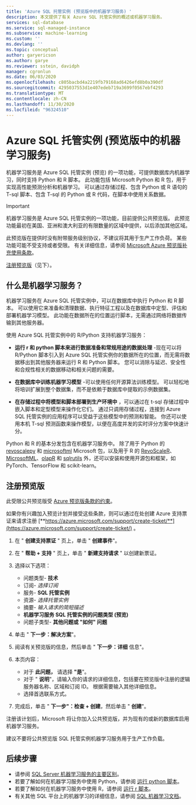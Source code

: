 ```yaml
---
title: 'Azure SQL 托管实例 (预览版中的机器学习服务) '
description: 本文提供了有关 Azure SQL 托管实例的概述或机器学习服务。
services: sql-database
ms.service: sql-managed-instance
ms.subservice: machine-learning
ms.custom: ''
ms.devlang: ''
ms.topic: conceptual
author: garyericson
ms.author: garye
ms.reviewer: sstein, davidph
manager: cgronlun
ms.date: 06/03/2020
ms.openlocfilehash: c805bacbd4a2219fb79168ad6426efd8b0a390df
ms.sourcegitcommit: 4295037553d1e407edeb719a3699f0567ebf4293
ms.translationtype: MT
ms.contentlocale: zh-CN
ms.lasthandoff: 11/30/2020
ms.locfileid: "96324510"
---
```

# <a name="machine-learning-services-in-azure-sql-managed-instance-preview"></a>Azure SQL 托管实例 (预览版中的机器学习服务) 

机器学习服务是 Azure SQL 托管实例 (预览) 的一项功能，可提供数据库内机器学习，同时支持 Python 和 R 脚本。 此功能包括 Microsoft Python 和 R 包，用于实现高性能预测分析和机器学习。 可以通过存储过程、包含 Python 或 R 语句的 T-sql 脚本、包含 T-sql 的 Python 或 R 代码，在脚本中使用关系数据。

> [!IMPORTANT]
> 机器学习服务是 Azure SQL 托管实例的一项功能，目前提供公共预览版。
> 此预览功能最初在美国、亚洲和澳大利亚的有限数量的区域中提供，以后添加其他区域。
>
> 此预览版在提供时没有附带服务级别协议，不建议将其用于生产工作负荷。 某些功能可能不受支持或者受限。
> 有关详细信息，请参阅 [Microsoft Azure 预览版补充使用条款](https://azure.microsoft.com/support/legal/preview-supplemental-terms/)。
>
> [注册预览版](#signup)（见下）。

## <a name="what-is-machine-learning-services"></a>什么是机器学习服务？

机器学习服务在 Azure SQL 托管实例中，可以在数据库中执行 Python 和 R 脚本。 可以使用它来准备和清理数据、执行特征工程以及在数据库中定型、评估和部署机器学习模型。 此功能在数据所在的位置运行脚本，无需通过网络将数据传输到其他服务器。

使用 Azure SQL 托管实例中的 R/Python 支持机器学习服务：

- **运行 r 和 python 脚本来进行数据准备和常规用途的数据处理** -现在可以将 R/Python 脚本引入到 Azure SQL 托管实例你的数据所在的位置，而无需将数据移出到其他服务器来运行 R 和 Python 脚本。 您可以消除与延迟、安全性和合规性相关的数据移动和相关问题的需要。

- **在数据库中训练机器学习模型** -可以使用任何开源算法训练模型。 可以轻松地将培训扩展到整个数据集，而不是依赖于数据库中提取的示例数据集。

- **在存储过程中将模型和脚本部署到生产环境中** ，可以通过在 t-sql 存储过程中嵌入脚本和定型模型来操作化它们。 通过只调用存储过程，连接到 Azure SQL 托管实例的应用程序可以受益于这些模型中的预测和智能。 你还可以使用本机 T-sql 预测函数来操作模型，以便在高度并发的实时评分方案中快速计分。

Python 和 R 的基本分发包含在机器学习服务中。 除了用于 Python 的 [revoscalepy](/sql/advanced-analytics/python/ref-py-revoscalepy) 和 [microsoftml](/sql/advanced-analytics/python/ref-py-microsoftml) Microsoft 包，以及用于 R 的 [RevoScaleR](/sql/advanced-analytics/r/ref-r-revoscaler)、[MicrosoftML](/sql/advanced-analytics/r/ref-r-microsoftml)、[olapR](/sql/advanced-analytics/r/ref-r-olapr) 和 [sqlrutils](/sql/advanced-analytics/r/ref-r-sqlrutils) 外，还可以安装和使用开源包和框架，如 PyTorch、TensorFlow 和 scikit-learn。

<a name="signup"></a>

## <a name="sign-up-for-the-preview"></a>注册预览版

此受限公共预览版受 [Azure 预览版条款的约束](https://azure.microsoft.com/support/legal/preview-supplemental-terms/)。 

如果你有兴趣加入预览计划并接受这些条款，则可以通过在处创建 Azure 支持票证来请求注册 [**https://azure.microsoft.com/support/create-ticket/**](https://azure.microsoft.com/support/create-ticket/) 。 

1. 在 " **创建支持票证** " 页上，单击 " **创建事件**"。

1. 在 " **帮助 + 支持** " 页上，单击 " **新建支持请求** " 以创建新票证。

1. 选择以下选项：
   - 问题类型- **技术**
   - 订阅- *选择订阅*
   - 服务- **SQL 托管实例**
   - 资源- *选择托管实例*
   - 摘要- *输入请求的简短描述*
   - **机器学习服务 SQL 托管实例的问题类型 (预览)**
   - 问题子类型- **其他问题或 "如何" 问题**

1. 单击 " **下一步：解决方案**"。

1. 阅读有关预览版的信息，然后单击 " **下一步：详细** 信息"。

1. 本页内容：
   - 对于 **此问题，** 请选择 **"是**"。 
   - 对于 " **说明**"，请输入你的请求的详细信息，包括要在预览版中注册的逻辑服务器名称、区域和订阅 ID。 根据需要输入其他详细信息。
   - 选择首选联系方式。 

1. 完成后，单击 " **下一步"：检查 + 创建**，然后单击 " **创建**"。

注册该计划后，Microsoft 将让你加入公共预览版，并为现有的或新的数据库启用机器学习服务。

建议不要将公共预览版 SQL 托管实例机器学习服务用于生产工作负载。

## <a name="next-steps"></a>后续步骤

- 请参阅 [SQL Server 机器学习服务的主要区别](machine-learning-services-differences.md)。
- 若要了解如何在机器学习服务中使用 Python，请参阅 [运行 python 脚本](/sql/machine-learning/tutorials/quickstart-python-create-script?context=%2fazure%2fazure-sql%2fmanaged-instance%2fcontext%2fml-context&view=sql-server-ver15)。
- 若要了解如何在机器学习服务中使用 R，请参阅 [运行 r 脚本](/sql/machine-learning/tutorials/quickstart-r-create-script?context=%2fazure%2fazure-sql%2fmanaged-instance%2fcontext%2fml-context&view=sql-server-ver15)。
- 有关其他 SQL 平台上的机器学习的详细信息，请参阅 [SQL 机器学习文档](/sql/machine-learning/)。